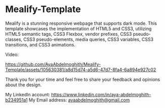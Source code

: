 # Mealify-Template
Mealify is a stunning responsive webpage that supports dark mode. This template showcases the implementation of HTML5 and CSS3, utilizing HTML5 semantic tags, CSS3 Flexbox, vendor prefixes, CSS3 pseudo-classes, CSS3 pseudo-elements, media queries, CSS3 variables, CSS3 transitions, and CSS3 animations.

Video:




https://github.com/AyaAbdelmoghith/Mealify-Template/assets/105630381/a8d15d74-a5d6-47d7-8fa4-6a894e927c02





Thank you for your time and feel free to share your feedback and opinions about the design.

My LinkedIn account: https://www.linkedin.com/in/aya-abdelmoghith-b234951a1
My Email address: ayaabdelmoghith@gmail.com

